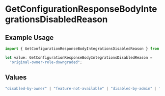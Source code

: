 # GetConfigurationResponseBodyIntegrationsDisabledReason

## Example Usage

```typescript
import { GetConfigurationResponseBodyIntegrationsDisabledReason } from "@simplesagar/vercel/models/getconfigurationop.js";

let value: GetConfigurationResponseBodyIntegrationsDisabledReason =
  "original-owner-role-downgraded";
```

## Values

```typescript
"disabled-by-owner" | "feature-not-available" | "disabled-by-admin" | "original-owner-left-the-team" | "account-plan-downgrade" | "original-owner-role-downgraded"
```